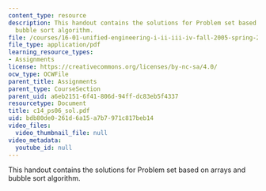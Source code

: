 ```yaml
---
content_type: resource
description: This handout contains the solutions for Problem set based on arrays and
  bubble sort algorithm.
file: /courses/16-01-unified-engineering-i-ii-iii-iv-fall-2005-spring-2006/bdb80de0261d6a15a7b7971c817beb14_c14_ps06_sol.pdf
file_type: application/pdf
learning_resource_types:
- Assignments
license: https://creativecommons.org/licenses/by-nc-sa/4.0/
ocw_type: OCWFile
parent_title: Assignments
parent_type: CourseSection
parent_uid: a6eb2151-6f41-806d-94ff-dc83eb5f4337
resourcetype: Document
title: c14_ps06_sol.pdf
uid: bdb80de0-261d-6a15-a7b7-971c817beb14
video_files:
  video_thumbnail_file: null
video_metadata:
  youtube_id: null
---
```

This handout contains the solutions for Problem set based on arrays and bubble sort algorithm.